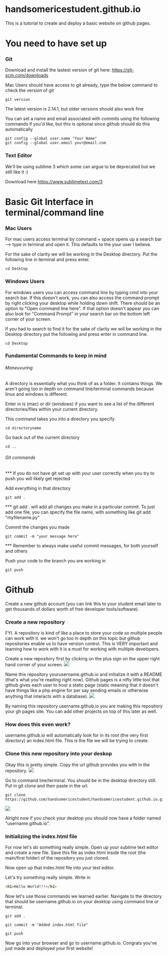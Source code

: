 # handsomericestudent.github.io
This is a tutorial to create and deploy a basic website on github pages.

# You need to have set up
### Git 
Download and install the lastest version of git here: https://git-scm.com/downloads

Mac Users should have access to git already, type the below command to check the version of git
```
git version
```
The latest version is 2.14.1, but older versions should also work fine

You can set a name and email associated with commits using the following commands if you'd like, but  this is optional since github should do this automatically

```
git config --global user.name "Your Name"
git config --global user.email your@email.com
```

### Text Editor
We'll be using sublime 3 which some can argue to be deprecated but we still like it :)

Download here https://www.sublimetext.com/3

# Basic Git Interface in terminal/command line 

### Mac Users 
For mac users access terminal by command + space opens up a search bar --> type in terminal and open it. This defaults to the your user I believe. 

For the sake of clarity we will be working in the Desktop directory. Put the following line in terminal and press enter.
```
cd Desktop
```

### Windows Users
For windows users you can access command line by typing cmd into your search bar. If this doesn't work, you can also access the command prompt by right clicking your desktop while holding down shift. There should be an option to "Open command line here". If that option doesn't appear you can also look for "Command Prompt" in your search bar on the bottom left corner of your screen.

If you had to search to find it for the sake of clarity we will be working in the Desktop directory put the following and press enter in command line.
```
cd Desktop
```

### Fundamental Commands to keep in mind

###### Maneuvuring 
A directory is essentially what you think of as a folder. It contains things. We aren't going too in depth on command line/terminal commands because linux and windows is different.

Enter in ls (mac) or dir (windows) if you want to see a list of the different directories/files within your current directory.

This command takes you into a directory you specify. 
```
cd directoryname
```

Go back out of the current directory
```
cd .. 
```

###### Git commands
*** If you do not have git set up with your user correctly when you try to push you will likely get rejected

Add everything in that directory
```
git add . 
```
*** git add . will add all changes you make in a particular commit. To just add one file, you can specify the file name, with something like git add "myfilename.py"

Commit the changes you made 
```
git commit -m "your message here"
```
*** Remember to always make useful commit messages, for both yourself and others

Push your code to the branch you are working in
```
git push 
```
# Github 
Create a new github account (you can link this to your student email later to get thousands of dollars worth of free developer tools/software). 

### Create a new repository
FYI. A repository is kind of like a place to store your code so multiple people can work with it. we won't go too in depth on this topic but github repositories enable us to have version control. This is VERY important and learning how to work with it is a must for working with multiple developers.

Create a new repository first by clicking on the plus sign on the upper right hand corner of your screen.
<img src="https://i.imgur.com/ThwdbQY.png"/>

Name this repository yourusername.github.io and initialize it with a README (that's what you're reading right now). Github pages is a nifty little tool that github gives each user to host a static page (static meaning that it doesn't have things like a php engine for per say sending emails or otherwise anything that interacts with a database). 
<img src="https://i.imgur.com/FeypG2U.png"/>

By naming this repository username.github.io you are making this repository your gh pages site. You can add other projects on top of this later as well. 

### How does this even work?
username.github.io will automatically look for in its root (the very first directory) an index.html file. This is the file we will be trying to create.

### Clone this new repository into your deskop
Okay this is pretty simple. Copy the url github provides you with in the repository. 
<img src="https://i.imgur.com/NZROsFs.png"/>

Go to command line/terminal. You should be in the desktop directory still. Put in git clone and then paste in the url.
```
git clone https://github.com/handsomericestudent/handsomericestudent.github.io.git
```
<img src="https://i.imgur.com/EL9ZEbX.png"/>

Alright now if you check your desktop you should now have a folder named "username.github.io".

### Initializing the index.html file 
For now let's do something really simple. Open up your sublime text editor and create a new file. Save this file as index.html inside the root (the main/first folder) of the repository you just cloned. 

Now open up that index.html file into your text editor.

Let's try something really simple. Write in 
```html
<h1>Hello World!!!</h1>
```

Now let's use those commands we learned earlier. Navigate to the directory that should be username.github.io on your desktop using command line or terminal.

```
git add .
```

```
git commit -m "Added index.html file"
```

```
git push
```

Now go into your browser and go to username.github.io. Congrats you've just made and deployed your first website!
